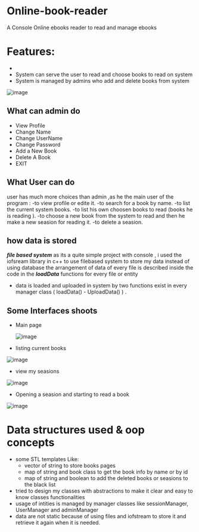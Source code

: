 # Online-book-reader
A Console Online ebooks reader to read and manage ebooks

# Features:
-
- System can serve the user to read and choose books to read on system
- System is managed by admins who add and delete books from system
  
![image](https://github.com/MOSTAFA-MANSOUR72/Online-book-reader/assets/149438807/a5d5d0b6-8983-44e3-a10d-edfea1dbbbc8)

## What can admin do
- View Profile
- Change Name
- Change UserName
- Change Password
- Add a New Book
- Delete A Book
- EXIT

## What User can do 
user has much more choices than admin ,as he the main user of the program :
-to view profile or edite it.
-to search for a book by name.
-to list the current system books.
-to list his own choosen books to read (books he is reading ).
-to choose a new book from the system to read and then he make a new seasion for reading it.
-to delete a seasion.

## how data is stored 
***file based system***
 as its a quite simple project with console , i used the iofsream library in c++ to use filebased system to store my data instead of using database
 the arrangement of data of every file is described inside the code in the ***loadData*** functions for every file or entity
 - data is loaded and uploaded in system by two functions exist in every manager class ( loadData() - UploadData() ) .
   
## Some Interfaces shoots

  - Main page

    ![image](https://github.com/MOSTAFA-MANSOUR72/Online-book-reader/assets/149438807/07601f3b-15f9-49ef-bf98-e15004b74a89)

- listing current books
  
![image](https://github.com/MOSTAFA-MANSOUR72/Online-book-reader/assets/149438807/2660473a-ea53-40ad-b938-3eef2690e5d3)

- view my seasions
  
![image](https://github.com/MOSTAFA-MANSOUR72/Online-book-reader/assets/149438807/39e0b06a-a344-4aac-abd2-c359945edc27)
  
- Opening a seasion and starting to read a book
  
![image](https://github.com/MOSTAFA-MANSOUR72/Online-book-reader/assets/149438807/8ea5b96b-c8ec-4fae-895e-fc5a8fe6e5f0)

# Data structures used & oop concepts
- some STL templates Like:
  - vector of string to store books pages
  - map of string and book class to get the book info by name or by id
  - map of string and boolean to add the deleted books or seasions to the black list
- tried to design my classes with abstractions to make it clear and easy to know classes functionalities
- usage of intities is managed by manager classes like sessionManager, UserManager and adminManager
- data are not static because of using files and iofstream to store it and retrieve it again when it is needed.
  
